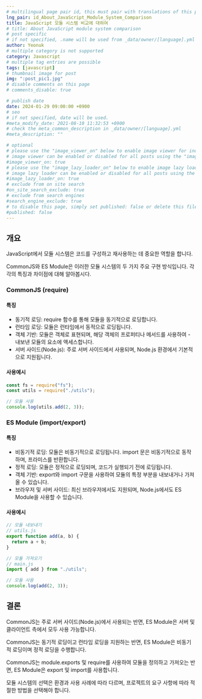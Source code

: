 ```yaml
---
# multilingual page pair id, this must pair with translations of this page. (This name must be unique)
lng_pair: id_About_JavaScript_Module_System_Comparison
title: JavaScript 모듈 시스템 비교에 대하여
# title: About JavaScript module system comparison
# post specific
# if not specified, .name will be used from _data/owner/[language].yml
author: Yeonuk
# multiple category is not supported
category: Javascript
# multiple tag entries are possible
tags: [javascript]
# thumbnail image for post
img: ":post_pic1.jpg"
# disable comments on this page
# comments_disable: true

# publish date
date: 2024-01-29 09:00:00 +0900
# seo
# if not specified, date will be used.
#meta_modify_date: 2021-08-10 11:32:53 +0900
# check the meta_common_description in _data/owner/[language].yml
#meta_description: ""

# optional
# please use the "image_viewer_on" below to enable image viewer for individual pages or posts (_posts/ or [language]/_posts folders).
# image viewer can be enabled or disabled for all posts using the "image_viewer_posts: true" setting in _data/conf/main.yml.
#image_viewer_on: true
# please use the "image_lazy_loader_on" below to enable image lazy loader for individual pages or posts (_posts/ or [language]/_posts folders).
# image lazy loader can be enabled or disabled for all posts using the "image_lazy_loader_posts: true" setting in _data/conf/main.yml.
#image_lazy_loader_on: true
# exclude from on site search
#on_site_search_exclude: true
# exclude from search engines
#search_engine_exclude: true
# to disable this page, simply set published: false or delete this file
#published: false
---
```


<!-- outline-start -->

## 개요

JavaScript에서 모듈 시스템은 코드를 구성하고 재사용하는 데 중요한 역할을 합니다.

CommonJS와 ES Module은 이러한 모듈 시스템의 두 가지 주요 구현 방식입니다. 각각의 특징과 차이점에 대해 알아봅시다.

<!-- outline-end -->

### CommonJS (require)

#### 특징

- 동기적 로딩: require 함수를 통해 모듈을 동기적으로 로딩합니다.
- 런타임 로딩: 모듈은 런타임에서 동적으로 로딩됩니다.
- 객체 기반: 모듈은 객체로 표현되며, 해당 객체의 프로퍼티나 메서드를 사용하여 - 내보낸 모듈의 요소에 액세스합니다.
- 서버 사이드(Node.js): 주로 서버 사이드에서 사용되며, Node.js 환경에서 기본적으로 지원됩니다.

#### 사용예시

```javascript
const fs = require("fs");
const utils = require("./utils");

// 모듈 사용
console.log(utils.add(2, 3));
```

### ES Module (import/export)

#### 특징

- 비동기적 로딩: 모듈은 비동기적으로 로딩됩니다. import 문은 비동기적으로 동작하며, 프라미스를 반환합니다.
- 정적 로딩: 모듈은 정적으로 로딩되며, 코드가 실행되기 전에 로딩됩니다.
- 객체 기반: export와 import 구문을 사용하여 모듈의 특정 부분을 내보내거나 가져올 수 있습니다.
- 브라우저 및 서버 사이드: 최신 브라우저에서도 지원되며, Node.js에서도 ES Module을 사용할 수 있습니다.

#### 사용예시

```javascript
// 모듈 내보내기
// utils.js
export function add(a, b) {
  return a + b;
}

// 모듈 가져오기
// main.js
import { add } from "./utils";

// 모듈 사용
console.log(add(2, 3));
```

## 결론

CommonJS는 주로 서버 사이드(Node.js)에서 사용되는 반면, ES Module은 서버 및 클라이언트 측에서 모두 사용 가능합니다.

CommonJS는 동기적 로딩이고 런타임 로딩을 지원하는 반면, ES Module은 비동기적 로딩이며 정적 로딩을 수행합니다.

CommonJS는 module.exports 및 require를 사용하여 모듈을 정의하고 가져오는 반면, ES Module은 export 및 import를 사용합니다.

모듈 시스템의 선택은 환경과 사용 사례에 따라 다르며, 프로젝트의 요구 사항에 따라 적절한 방법을 선택해야 합니다.

